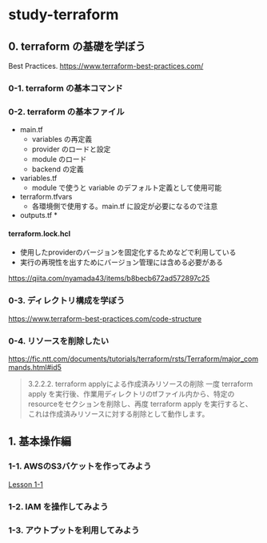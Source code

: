 # study-terraform

## 0. terraform の基礎を学ぼう

Best Practices. https://www.terraform-best-practices.com/

### 0-1. terraform の基本コマンド

### 0-2. terraform の基本ファイル

* main.tf
  * variables の再定義
  * provider のロードと設定
  * module のロード
  * backend の定義
* variables.tf
  * module で使うと variable のデフォルト定義として使用可能
* terraform.tfvars
  * 各環境側で使用する。main.tf に設定が必要になるので注意
* outputs.tf
  * 

#### terraform.lock.hcl

* 使用したproviderのバージョンを固定化するためなどで利用している
* 実行の再現性を出すためにバージョン管理には含める必要がある

https://qiita.com/nyamada43/items/b8becb672ad572897c25

### 0-3. ディレクトリ構成を学ぼう

https://www.terraform-best-practices.com/code-structure

### 0-4. リソースを削除したい

https://fic.ntt.com/documents/tutorials/terraform/rsts/Terraform/major_commands.html#id5

> 3.2.2.2. terraform applyによる作成済みリソースの削除
一度 terraform apply を実行後、作業用ディレクトリのtfファイル内から、特定のresourceをセクションを削除し、再度 terraform apply を実行すると、 これは作成済みリソースに対する削除として動作します。

## 1. 基本操作編

### 1-1. AWSのS3バケットを作ってみよう

[Lesson 1-1](./1-1/)

### 1-2. IAM を操作してみよう

### 1-3. アウトプットを利用してみよう

